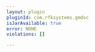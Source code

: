 ```yaml
---
layout: plugin
pluginId: com.rfksystems.gmdoc
isJarAvailable: true
error: NONE
violations: []

---
```

